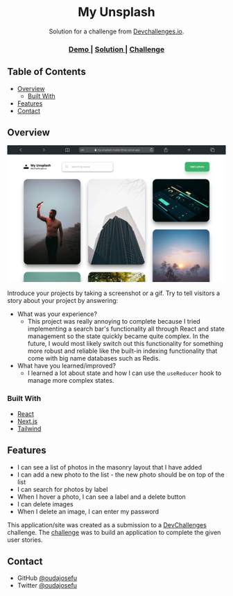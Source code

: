 <h1 align="center">My Unsplash</h1>

<div align="center">
   Solution for a challenge from  <a href="http://devchallenges.io" target="_blank">Devchallenges.io</a>.
</div>

<div align="center">
  <h3>
    <a href="https://my-unsplash-master-three.vercel.app/">
      Demo
    </a>
    <span> | </span>
    <a href="https://github.com/oudajosefu/my-unsplash-master">
      Solution
    </a>
    <span> | </span>
    <a href="https://devchallenges.io/challenges/rYyhwJAxMfES5jNQ9YsP">
      Challenge
    </a>
  </h3>
</div>

<!-- TABLE OF CONTENTS -->

## Table of Contents

-   [Overview](#overview)
    -   [Built With](#built-with)
-   [Features](#features)
-   [Contact](#contact)

<!-- OVERVIEW -->

## Overview

![screenshot](./desktop-preview.png)

Introduce your projects by taking a screenshot or a gif. Try to tell visitors a story about your project by answering:

-   What was your experience?
    -   This project was really annoying to complete because I tried implementing a search bar's functionality all through React and state management so the state quickly became quite complex. In the future, I would most likely switch out this functionality for something more robust and reliable like the built-in indexing functionality that come with big name databases such as Redis.
-   What have you learned/improved?
    -   I learned a lot about state and how I can use the `useReducer` hook to manage more complex states.

### Built With

-   [React](https://reactjs.org/)
-   [Next.js](https://nextjs.org/)
-   [Tailwind](https://tailwindcss.com/)

## Features

-   I can see a list of photos in the masonry layout that I have added
-   I can add a new photo to the list - the new photo should be on top of the list
-   I can search for photos by label
-   When I hover a photo, I can see a label and a delete button
-   I can delete images
-   When I delete an image, I can enter my password

This application/site was created as a submission to a [DevChallenges](https://devchallenges.io/challenges) challenge. The [challenge](https://devchallenges.io/challenges/rYyhwJAxMfES5jNQ9YsP) was to build an application to complete the given user stories.

## Contact

-   GitHub [@oudajosefu](https://github.com/oudajosefu)
-   Twitter [@oudajosefu](https://twitter.com/oudajosefu)
